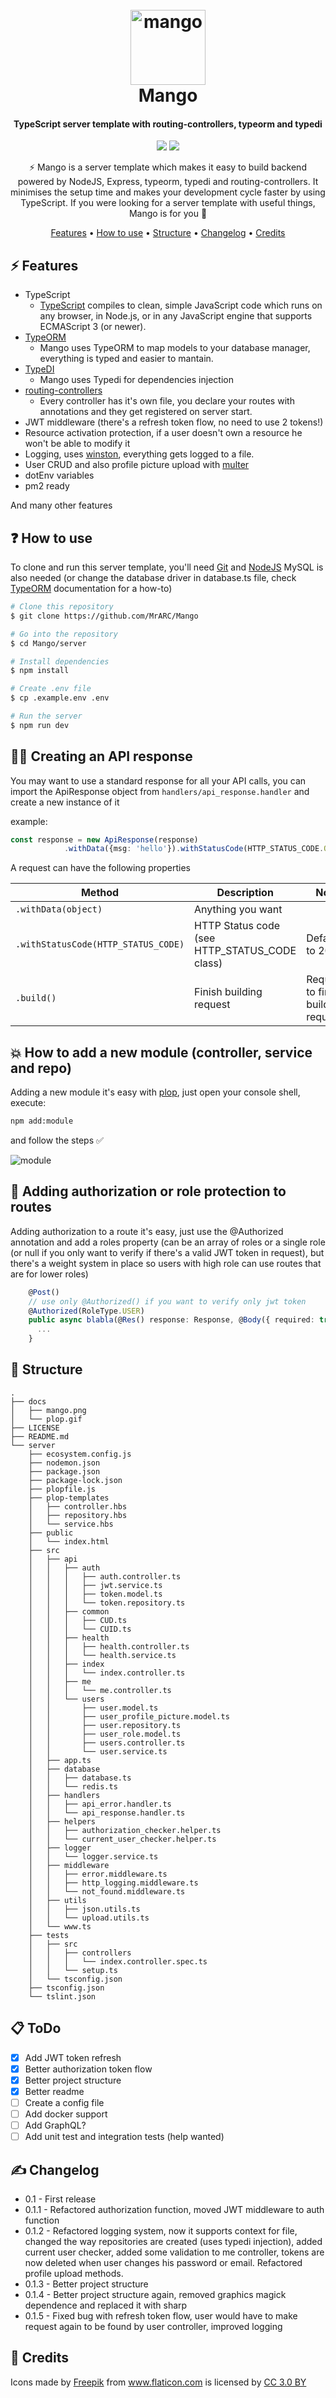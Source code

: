 <h1 align="center">
  <br>
  <img src="docs/mango.png" alt="mango" width="120">
  <br>
  Mango
  <h4 align="center">TypeScript server template with routing-controllers, typeorm and typedi</h4>
</h1>

<p align="center">  
<img src="https://travis-ci.com/MrARC/Mango.svg?token=dsjyRm5j3xVPphZTyCrG&branch=master">
 <a href="https://opensource.org/licenses/MIT"><img src="https://img.shields.io/badge/license-MIT-blue.svg"></a>
</p>

<p align="center">
⚡ Mango is a server template which makes it easy to build backend powered by NodeJS, Express, typeorm, typedi and routing-controllers. It minimises the setup time and makes your development cycle faster by using TypeScript.
  If you were looking for a server template with useful things, Mango is for you 🤗
</p>

<p align="center">
  <a href="#-features">Features</a> •
  <a href="#-how-to-use">How to use</a> •
  <a href="#-structure">Structure</a> •
  <a href="#-changelog">Changelog</a> •
  <a href="#-credits">Credits</a>
</p>

## ⚡ Features

* TypeScript
  - [TypeScript](https://www.typescriptlang.org/) compiles to clean, simple JavaScript code which runs on any browser, in Node.js, or in any JavaScript engine that supports ECMAScript 3 (or newer).
* [TypeORM](https://github.com/typeorm/typeorm)
  - Mango uses TypeORM to map models to your database manager, everything is typed and easier to mantain.
* [TypeDI](https://github.com/typestack/typedi)
  - Mango uses Typedi for dependencies injection
* [routing-controllers](https://github.com/typestack/routing-controllers/)
  - Every controller has it's own file, you declare your routes with annotations and they get registered on server start.
* JWT middleware (there's a refresh token flow, no need to use 2 tokens!)
* Resource activation protection, if a user doesn't own a resource he won't be able to modify it
* Logging, uses [winston](https://github.com/winstonjs/winston), everything gets logged to a file.
* User CRUD and also profile picture upload with [multer](https://github.com/expressjs/multer)
* dotEnv variables
* pm2 ready

And many other features
  
## ❓ How to use

To clone and run this server template, you'll need [Git](https://git-scm.com) and [NodeJS](https://nodejs.org/es/)
MySQL is also needed (or change the database driver in database.ts file, check [TypeORM](https://github.com/typeorm/typeorm) documentation for a how-to)

```bash
# Clone this repository
$ git clone https://github.com/MrARC/Mango

# Go into the repository
$ cd Mango/server

# Install dependencies
$ npm install

# Create .env file
$ cp .example.env .env

# Run the server
$ npm run dev

```

## 👨‍💻 Creating an API response

You may want to use a standard response for all your API calls, you can import the ApiResponse object from ```handlers/api_response.handler``` and create a new instance of it

example:

```typescript
const response = new ApiResponse(response)
            .withData({msg: 'hello'}).withStatusCode(HTTP_STATUS_CODE.OK).build();
```

A request can have the following properties

Method | Description | Note
--- | --- | ---
`.withData(object)` | Anything you want |
`.withStatusCode(HTTP_STATUS_CODE)` | HTTP Status code (see HTTP_STATUS_CODE class) | Defaults to 200
`.build()` | Finish building request | Required to finish building request

## 💥 How to add a new module (controller, service and repo)

Adding a new module it's easy with [plop](https://github.com/amwmedia/plop), just open your console shell, execute:

```bash
npm add:module
```

and follow the steps ✅

![module](docs/plop.gif)

## 🔐 Adding authorization or role protection to routes

Adding authorization to a route it's easy, just use the @Authorized annotation and add a roles property (can be an array of roles or a single role (or null if you only want to verify if there's a valid JWT token in request), but there's a weight system in place so users with high role can use routes that are for lower roles)

```typescript
    @Post()
    // use only @Authorized() if you want to verify only jwt token
    @Authorized(RoleType.USER)
    public async blabla(@Res() response: Response, @Body({ required: true }) user: User): Promise<Response> {
      ...
    }
```

## 📂 Structure

```text
.
├── docs
│   ├── mango.png
│   └── plop.gif
├── LICENSE
├── README.md
└── server
    ├── ecosystem.config.js
    ├── nodemon.json
    ├── package.json
    ├── package-lock.json
    ├── plopfile.js
    ├── plop-templates
    │   ├── controller.hbs
    │   ├── repository.hbs
    │   └── service.hbs
    ├── public
    │   └── index.html
    ├── src
    │   ├── api
    │   │   ├── auth
    │   │   │   ├── auth.controller.ts
    │   │   │   ├── jwt.service.ts
    │   │   │   ├── token.model.ts
    │   │   │   └── token.repository.ts
    │   │   ├── common
    │   │   │   ├── CUD.ts
    │   │   │   └── CUID.ts
    │   │   ├── health
    │   │   │   ├── health.controller.ts
    │   │   │   └── health.service.ts
    │   │   ├── index
    │   │   │   └── index.controller.ts
    │   │   ├── me
    │   │   │   └── me.controller.ts
    │   │   └── users
    │   │       ├── user.model.ts
    │   │       ├── user_profile_picture.model.ts
    │   │       ├── user.repository.ts
    │   │       ├── user_role.model.ts
    │   │       ├── users.controller.ts
    │   │       └── user.service.ts
    │   ├── app.ts
    │   ├── database
    │   │   ├── database.ts
    │   │   └── redis.ts
    │   ├── handlers
    │   │   ├── api_error.handler.ts
    │   │   └── api_response.handler.ts
    │   ├── helpers
    │   │   ├── authorization_checker.helper.ts
    │   │   └── current_user_checker.helper.ts
    │   ├── logger
    │   │   └── logger.service.ts
    │   ├── middleware
    │   │   ├── error.middleware.ts
    │   │   ├── http_logging.middleware.ts
    │   │   └── not_found.middleware.ts
    │   ├── utils
    │   │   ├── json.utils.ts
    │   │   └── upload.utils.ts
    │   └── www.ts
    ├── tests
    │   ├── src
    │   │   ├── controllers
    │   │   │   └── index.controller.spec.ts
    │   │   └── setup.ts
    │   └── tsconfig.json
    ├── tsconfig.json
    └── tslint.json
```

## 📋 ToDo

* [x] Add JWT token refresh
* [x] Better authorization token flow
* [x] Better project structure
* [x] Better readme
* [ ] Create a config file
* [ ] Add docker support
* [ ] Add GraphQL?
* [ ] Add unit test and integration tests (help wanted)

## ✍ Changelog

* 0.1 - First release
* 0.1.1 - Refactored authorization function, moved JWT middleware to auth function
* 0.1.2 - Refactored logging system, now it supports context for file, changed the way repositories are created (uses typedi injection), added current user checker, added some validation to me controller, tokens are now deleted when user changes his password or email. Refactored profile upload methods.
* 0.1.3 - Better project structure
* 0.1.4 - Better project structure again, removed graphics magick dependence and replaced it with sharp
* 0.1.5 - Fixed bug with refresh token flow, user would have to make request again to be found by user controller, improved logging

## 🤗 Credits

<div>Icons made by <a href="https://www.freepik.com/" title="Freepik">Freepik</a> from <a href="https://www.flaticon.com/" 			    title="Flaticon">www.flaticon.com</a> is licensed by <a href="http://creativecommons.org/licenses/by/3.0/" title="Creative Commons BY 3.0" target="_blank">CC 3.0 BY</a></div>
